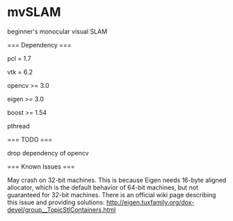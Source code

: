 # mvSLAM
beginner's monocular visual SLAM

=== Dependency ===

pcl = 1.7

vtk = 6.2

opencv >= 3.0

eigen >= 3.0

boost >= 1.54

pthread


=== TODO ===

drop dependency of opencv

=== Known Issues ===

May crash on 32-bit machines.
This is because Eigen needs 16-byte aligned allocator, which is the default behavior of 64-bit machines, but not guaranteed for 32-bit machines.
There is an official wiki page describing this issue and providing solutions:
    http://eigen.tuxfamily.org/dox-devel/group__TopicStlContainers.html


